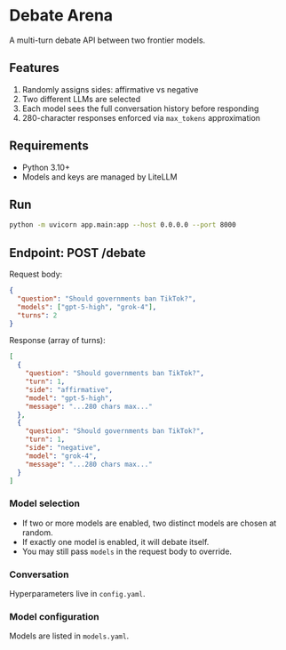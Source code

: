# Debate Arena
A multi-turn debate API between two frontier models.

## Features
1. Randomly assigns sides: affirmative vs negative
2. Two different LLMs are selected
3. Each model sees the full conversation history before responding
4. 280-character responses enforced via `max_tokens` approximation

## Requirements
- Python 3.10+
- Models and keys are managed by LiteLLM

## Run
```bash
python -m uvicorn app.main:app --host 0.0.0.0 --port 8000
```

## Endpoint: POST /debate
Request body:
```json
{
  "question": "Should governments ban TikTok?",
  "models": ["gpt-5-high", "grok-4"],
  "turns": 2
}
```

Response (array of turns):
```json
[
  {
    "question": "Should governments ban TikTok?",
    "turn": 1,
    "side": "affirmative",
    "model": "gpt-5-high",
    "message": "...280 chars max..."
  },
  {
    "question": "Should governments ban TikTok?",
    "turn": 1,
    "side": "negative",
    "model": "grok-4",
    "message": "...280 chars max..."
  }
]
```

### Model selection
- If two or more models are enabled, two distinct models are chosen at random.
- If exactly one model is enabled, it will debate itself.
- You may still pass `models` in the request body to override.

### Conversation
Hyperparameters live in `config.yaml`.

### Model configuration
Models are listed in `models.yaml`.